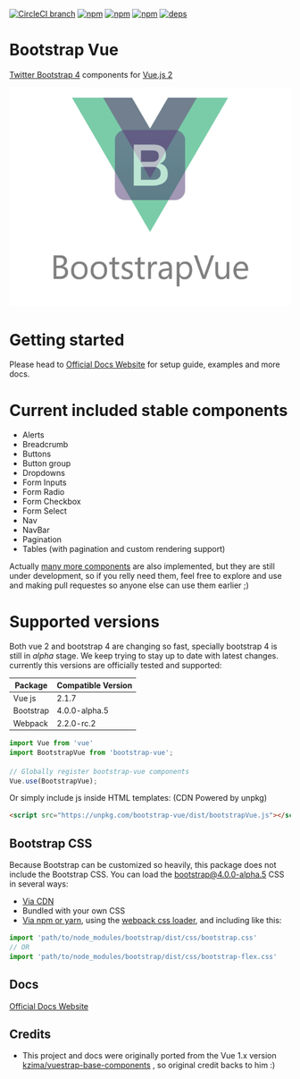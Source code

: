 [![CircleCI branch](https://img.shields.io/circleci/project/github/bootstrap-vue/bootstrap-vue/master.svg?style=flat-square)]()
[![npm](https://img.shields.io/npm/dt/bootstrap-vue.svg?style=flat-square)]()
[![npm](https://img.shields.io/npm/v/bootstrap-vue.svg?style=flat-square)]()
[![npm](https://img.shields.io/npm/l/bootstrap-vue.svg?style=flat-square)]()
[![deps](https://img.shields.io/david/dev/bootstrap-vue/bootstrap-vue.svg)]()

# Bootstrap Vue
[Twitter Bootstrap 4](https://v4-alpha.getbootstrap.com/) components for [Vue.js 2](https://vuejs.org/)

<p align="center"><img src="https://github.com/bootstrap-vue/bootstrap-vue/raw/master/banner.png"></p>

# Getting started
Please head to [Official Docs Website](https://bootstrap-vue.github.io) for setup guide, examples and more docs.

# Current included stable components

- Alerts
- Breadcrumb
- Buttons
- Button group
- Dropdowns
- Form Inputs
- Form Radio
- Form Checkbox
- Form Select
- Nav
- NavBar
- Pagination
- Tables (with pagination and custom rendering support)

Actually [many more components](https://github.com/bootstrap-vue/bootstrap-vue/tree/master/components) are also implemented, but they are still under development, so if you relly need them, feel free to explore and use and making pull requestes so anyone else can use them earlier ;)

# Supported versions
Both vue 2 and bootstrap 4 are changing so fast, specially bootstrap 4 is still in *alpha* stage. We keep trying to stay up to date with latest changes. currently this versions are officially tested and supported:

Package   | Compatible Version
----------|---------------------
Vue js        | 2.1.7
Bootstrap | 4.0.0-alpha.5
Webpack   | 2.2.0-rc.2

```js
import Vue from 'vue'
import BootstrapVue from 'bootstrap-vue';

// Globally register bootstrap-vue components
Vue.use(BootstrapVue);
```

Or simply include js inside HTML templates: (CDN Powered by unpkg)

```html
<script src="https://unpkg.com/bootstrap-vue/dist/bootstrapVue.js"></script>
```

## Bootstrap CSS

Because Bootstrap can be customized so heavily, this package does not include the Bootstrap CSS. You can load the bootstrap@4.0.0-alpha.5 CSS in several ways:
* [Via CDN](https://v4-alpha.getbootstrap.com/getting-started/introduction/#quick-start)
* Bundled with your own CSS
* [Via npm or yarn](https://v4-alpha.getbootstrap.com/getting-started/download/#npm), using the [webpack css loader](https://github.com/webpack/css-loader), and including like this:
```js
import 'path/to/node_modules/bootstrap/dist/css/bootstrap.css'
// OR
import 'path/to/node_modules/bootstrap/dist/css/bootstrap-flex.css'
```

## Docs
[Official Docs Website](https://bootstrap-vue.github.io/)

## Credits
+ This project and docs were originally ported from the Vue 1.x version
 [kzima/vuestrap-base-components](https://github.com/kzima/vuestrap-base-components)
 , so original credit backs to him :)
